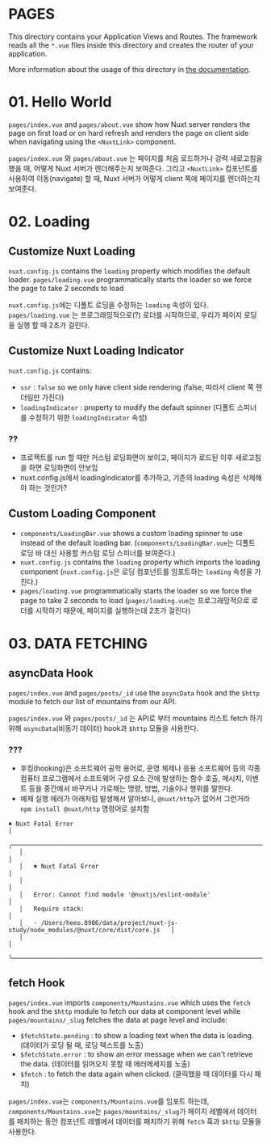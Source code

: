 # PAGES

This directory contains your Application Views and Routes.
The framework reads all the `*.vue` files inside this directory and creates the router of your application.

More information about the usage of this directory in [the documentation](https://nuxtjs.org/guide/routing).

# 01. Hello World
`pages/index.vue` and `pages/about.vue` show how Nuxt server renders the page on first load or on hard refresh and renders the page on client side when navigating using the `<NuxtLink>` component.

`pages/index.vue` 와 `pages/about.vue` 는 페이지를 처음 로드하거나 강력 새로고침을 했을 때, 어떻게 Nuxt 서버가 렌더해주는지 보여준다.
그리고 `<NuxtLink>` 컴포넌트를 사용하여 이동(navigate) 할 때, Nuxt 서버가 어떻게 client 쪽에 페이지를 렌더하는지 보여준다.

# 02. Loading
## Customize Nuxt Loading
`nuxt.config.js` contains the `loading` property which modifies the default loader. 
`pages/loading.vue` programmatically starts the loader so we force the page to take 2 seconds to load

`nuxt.config.js`에는 디폴트 로딩을 수정하는 `loading` 속성이 있다. `pages/loading.vue` 는 프로그래밍적으로(?) 로더를 시작하므로, 우리가 페이지 로딩을 실행 할 때 2초가 걸린다.

## Customize Nuxt Loading Indicator
`nuxt.config.js` contains:

- `ssr` : `false` so we only have client side rendering (false, 따라서 client 쪽 렌더링만 가진다)
- `loadingIndicator` : property to modify the default spinner (디폴트 스피너를 수정하기 위한 `loadingIndicator` 속성)

### ??
- 프로젝트를 run 할 때만 커스텀 로딩화면이 보이고, 페이지가 로드된 이후 새로고침을 하면 로딩화면이 안보임
- nuxt.config.js에서 loadingIndicator를 추가하고, 기존의 loading 속성은 삭제해야 하는 것인가?

## Custom Loading Component
- `components/LoadingBar.vue` shows a custom loading spinner to use instead of the default loading bar. (`components/LoadingBar.vue`는 디폴트 로딩 바 대신 사용할 커스텀 로딩 스피너를 보여준다.)
- `nuxt.config.js` contains the `loading` property which imports the loading component (`nuxt.config.js`은 로딩 컴포넌트를 임포트하는 `loading` 속성을 가진다.)
- `pages/loading.vue` programmatically starts the loader so we force the page to take 2 seconds to load (`pages/loading.vue`는 프로그래밍적으로 로더를 시작하기 때문에, 페이지를 실행하는데 2초가 걸린다)

# 03. DATA FETCHING
## asyncData Hook
`pages/index.vue` and `pages/posts/_id` use the `asyncData` hook and the `$http` module to fetch our list of mountains from our API.

`pages/index.vue` 와 `pages/posts/_id` 는 API로 부터 mountains 리스트 fetch 하기 위해 `asyncData`(비동기 데이터) hook과 `$http` 모듈을 사용한다.

### ???
- 후킹(hooking)은 소프트웨어 공학 용어로, 운영 체제나 응용 소프트웨어 등의 각종 컴퓨터 프로그램에서 소프트웨어 구성 요소 간에 발생하는 함수 호출, 메시지, 이벤트 등을 중간에서 바꾸거나 가로채는 명령, 방법, 기술이나 행위를 말한다.
- 예제 실행 에러가 아래처럼 발생해서 알아보니, `@nuxt/http`가 없어서 그런거라 `npm install @nuxt/http` 명령어로 설치함
```
✖ Nuxt Fatal Error                                                                   │
   ╭────────────────────────────────────────────────────────────────────────────────────────╮
   │                                                                                        │
   │   ✖ Nuxt Fatal Error                                                                   │
   │                                                                                        │
   │   Error: Cannot find module '@nuxtjs/eslint-module'                                    │
   │   Require stack:                                                                       │
   │   - /Users/heeo.8986/data/project/nuxt-js-study/node_modules/@nuxt/core/dist/core.js   │
   │                                                                                        │
   ╰────────────────────────────────────────────────────────────────────────────────────────╯
```

## fetch Hook
`pages/index.vue` imports `components/Mountains.vue` which uses the `fetch` hook and the `$http` module to fetch our data at component level while `pages/mountains/_slug` fetches the data at page level and include:

- `$fetchState.pending` : to show a loading text when the data is loading. (데이터가 로딩 될 때, 로딩 텍스트를 노출)
- `$fetchState.error` : to show an error message when we can't retrieve the data. (데이터를 읽어오지 못할 때 에러메세지를 노출)
- `$fetch` : to fetch the data again when clicked. (클릭했을 때 데이터를 다시 패치)

`pages/index.vue`는 `components/Mountains.vue`를 임포트 하는데, `components/Mountains.vue`는 `pages/mountains/_slug`가 페이지 레벨에서 데이터를 패치하는 동안 컴포넌트 레벨에서 데이터를 패치하기 위해 `fetch` 훅과 `$http` 모듈을 사용한다.
